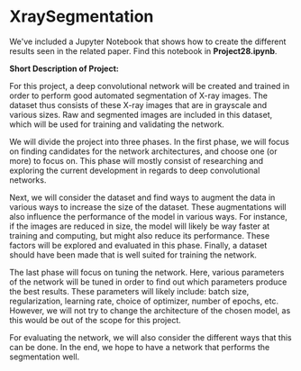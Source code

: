# XraySegmentation

We've included a Jupyter Notebook that shows how to create the different results seen in the related paper.
Find this notebook in **Project28.ipynb**.


**Short Description of Project:**

For this project, a deep convolutional network will be created and trained in order to perform good automated segmentation of X-ray images. The dataset thus consists of these X-ray images that are in grayscale and various sizes. Raw and segmented images are included in this dataset, which will be used for training and validating the network.

We will divide the project into three phases. In the first phase, we will focus on finding candidates for the network architectures, and choose one (or more) to focus on. This phase will mostly consist of researching and exploring the current development in regards to deep convolutional networks.

Next, we will consider the dataset and find ways to augment the data in various ways to increase the size of the dataset. These augmentations will also influence the performance of the model in various ways. For instance, if the images are reduced in size, the model will likely be way faster at training and computing, but might also reduce its performance. These factors will be explored and evaluated in this phase. Finally, a dataset should have been made that is well suited for training the network.

The last phase will focus on tuning the network. Here, various parameters of the network will be tuned in order to find out which parameters produce the best results. These parameters will likely include: batch size, regularization, learning rate, choice of optimizer, number of epochs, etc. However, we will not try to change the architecture of the chosen model, as this would be out of the scope for this project.

For evaluating the network, we will also consider the different ways that this can be done. In the end, we hope to have a network that performs the segmentation well.

